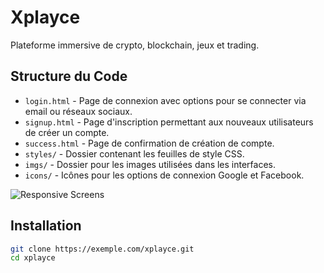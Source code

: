 # Xplayce

Plateforme immersive de crypto, blockchain, jeux et trading.


## Structure du Code

- `login.html` - Page de connexion avec options pour se connecter via email ou réseaux sociaux.
- `signup.html` - Page d'inscription permettant aux nouveaux utilisateurs de créer un compte.
- `success.html` - Page de confirmation de création de compte.
- `styles/` - Dossier contenant les feuilles de style CSS.
- `imgs/` - Dossier pour les images utilisées dans les interfaces.
- `icons/` - Icônes pour les options de connexion Google et Facebook.

![Responsive Screens](https://i.ibb.co/02DsRMv/Capture-d-e-cran-2024-08-07-a-14-40-07.png "Responsive Screens")

## Installation

```bash
git clone https://exemple.com/xplayce.git
cd xplayce